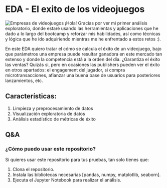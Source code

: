 # EDA - El exito de los videojuegos
![Empresas de videojuegos]([ubicacion_de_la_imagen](https://www.eiurisweb.com/wp-content/uploads/2020/09/gameDevLogos.jpg)![image](https://github.com/user-attachments/assets/b4b6b1e6-0d62-4daa-a6fc-237b201d1050))
¡Hola! Gracias por ver mi primer análisis exploratorio, donde estaré usando las herramientas y aplicaciones que he dado a lo largo del bootcamp y reforzar mis habilidades, así como técnicas y lógica que he ido adquiriendo mientras me he enfrentado a estos retos :).

En este EDA quiero tratar el cómo se calcula el éxito de un videojuego, bajo que parámetros una empresa puede resultar ganadora en este mercado tan extenso y donde la competencia está a la orden del día. ¿Garantiza el éxito las ventas? Quizás si, pero en ocasiones las publishers pueden ver el éxito en otros apartados: el engagement del jugador, si compra microtransacciones, afianzar una buena base de usuarios para posteriores lanzamientos, etc.

## Características:

1. Limpieza y preprocesamiento de datos
2. Visualización exploratoria de datos
3. Análisis estadístico de métricas de éxito

## Q&A
### ¿Cómo puedo usar este repositorio?
Si quieres usar este repositorio para tus pruebas, tan solo tienes que:

1. Clona el repositorio.
2. Instala las bibliotecas necesarias [pandas, numpy, matplotlib, seaborn].
3. Ejecuta el Jupyter Notebook para realizar el análisis.
